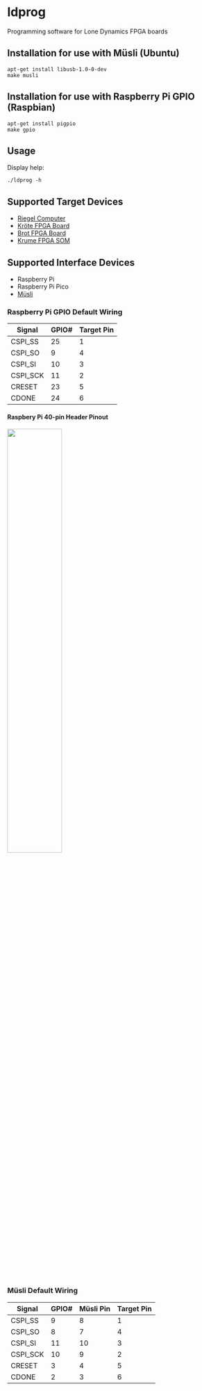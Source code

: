 # ldprog

Programming software for Lone Dynamics FPGA boards

## Installation for use with Müsli (Ubuntu)

```
apt-get install libusb-1.0-0-dev
make musli
```

## Installation for use with Raspberry Pi GPIO (Raspbian)

```
apt-get install pigpio
make gpio
```

## Usage

Display help:

```
./ldprog -h
```

## Supported Target Devices

  * [Riegel Computer](https://machdyne.com/product/riegel-computer/)
  * [Kröte FPGA Board](https://machdyne.com/product/krote-fpga-board/)
  * [Brot FPGA Board](https://machdyne.com/product/brot-fpga-board/)
  * [Krume FPGA SOM](https://machdyne.com/product/krume-fpga-som/)

## Supported Interface Devices

  * Raspberry Pi
  * Raspberry Pi Pico
  * [Müsli](https://machdyne.com/product/musli-usb-pmod/)

### Raspberry Pi GPIO Default Wiring

| Signal | GPIO# | Target Pin |
| ------ | ----- | ---------- |
| CSPI\_SS | 25 | 1 |
| CSPI\_SO | 9 | 4 |
| CSPI\_SI | 10 | 3 |
| CSPI\_SCK | 11 | 2 |
| CRESET | 23 | 5 |
| CDONE | 24 | 6 |

#### Raspbery Pi 40-pin Header Pinout

  <img src="https://www.raspberrypi.com/documentation/computers/images/GPIO-Pinout-Diagram-2.png" width="50%">

### Müsli Default Wiring

| Signal | GPIO# | Müsli Pin | Target Pin |
| ------ | ----- | --------- | ---------- |
| CSPI\_SS | 9 | 8 | 1 |
| CSPI\_SO | 8 | 7 | 4 |
| CSPI\_SI | 11 | 10 | 3 |
| CSPI\_SCK | 10 | 9 | 2 |
| CRESET | 3 | 4 | 5 |
| CDONE | 2 | 3 | 6 |

